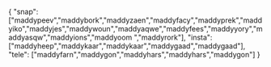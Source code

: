 {
  "snap":  ["maddypeev","maddybork","maddyzaen","maddyfacy","maddyprek","maddyiko","maddyjes","maddywoun","maddyaqwe","maddyfees","maddyyory","maddyasqw","maddyions","maddyoom ","maddyrork"],
  "insta": ["maddyheep","maddykaar","maddykaar","maddygaad","maddygaad"],
  "tele":  ["maddyfarn","maddygon","maddyhars","maddyhars","maddygon"]
}
